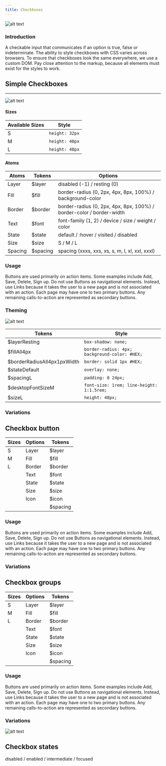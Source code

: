```yaml
---
title: Checkboxes
---
```

![alt text](http://thonet.realized.es/doc/img/components/checkbox-tokens.png "Tokens composing a button")

### Introduction

A checkable input that communicates if an option is true, false or indeterminate.
The ability to style checkboxes with CSS varies across browsers. To ensure that checkboxes look the same everywhere, we use a custom DOM. Pay close attention to the markup, because all elements must exist for the styles to work.

## Simple Checkboxes

---

![alt text](http://thonet.realized.es/doc/img/components/btn-simple-sizes.png "Simple button sizes")

#### Sizes

| Available Sizes  | Style  |
| ------------- |-------------|
| S | `height: 32px` |
| M | `height: 40px` |
| L | `height: 48px` |


#### Atoms

| Atoms  | Tokens  | Options |
| ------------- |-------------| -------------|
| Layer | $layer | disabled (-1) / resting (0) |
| Fill | $fill | border-radius (0, 2px, 4px, 8px, 100%) / background-color |
| Border | $border | border-radius (0, 2px, 4px, 8px, 100%) / border-color / border-width |
| Text | $font | font-family (1, 2) / device / size / weight / color |
| State | $state | default / :hover / visited / disabled |
| Size | $size | S / M / L |
| Spacing | $spacing | spacing (xxxs, xxs, xs, s, m, l, xl, xxl, xxxl) |


### Usage

Buttons are used primarily on action items. Some examples include Add, Save, Delete, Sign up. Do not use Buttons as navigational elements. Instead, use Links because it takes the user to a new page and is not associated with an action. Each page may have one to two primary buttons. Any remaining calls-to-action are represented as secondary buttons.

### Theming

![alt text](http://thonet.realized.es/doc/img/components/btn-tokens.png "Tokens composing a button")

| Tokens        | Style  |
| ------------- |-------------|
| $layerResting | `box-shadow: none;` |
| $fillAll4px | `border-radius: 4px; background-color: #HEX;` |
| $borderRadiusAll4px1pxWidth | `border: solid 1px #HEX;` |
| $stateDefault | `overlay: none;` |
| $spacingL | `padding: 0 24px;` |
| $desktopFontSizeM | `font-size: 1rem; line-height: 1:1.5rem;` |
| $sizeL | `height: 48px;` |

### Variations



## Checkbox button

| Sizes        | Options  | Tokens     |
| ------------- |-------------| -------------|
| S | Layer | $layer |
| M | Fill | $fill |
| L | Border | $border |
|  | Text | $font |
|  | State | $state |
|  | Size | $size |
|  | Icon | $icon |
|  |  | $spacing |


### Usage

Buttons are used primarily on action items. Some examples include Add, Save, Delete, Sign up. Do not use Buttons as navigational elements. Instead, use Links because it takes the user to a new page and is not associated with an action. Each page may have one to two primary buttons. Any remaining calls-to-action are represented as secondary buttons.

### Variations



## Checkbox groups




| Sizes        | Options  | Tokens     |
| ------------- |-------------| -------------|
| S | Layer | $layer |
| M | Fill | $fill |
| L | Border | $border |
|  | Text | $font |
|  | State | $state |
|  | Size | $size |
|  | Icon | $icon |
|  |  | $spacing |

### Usage

Buttons are used primarily on action items. Some examples include Add, Save, Delete, Sign up. Do not use Buttons as navigational elements. Instead, use Links because it takes the user to a new page and is not associated with an action. Each page may have one to two primary buttons. Any remaining calls-to-action are represented as secondary buttons.

### Variations

![alt text](http://thonet.realized.es/doc/img/components/btn-groups-variations.png "Split buttons variations")


## Checkbox states

disabled / enabled / intermediate / focused
